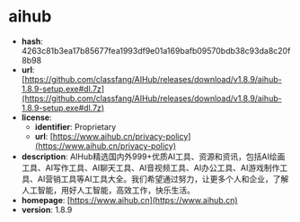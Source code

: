 # aihub

- **hash**: 4263c81b3ea17b85677fea1993df9e01a169bafb09570bdb38c93da8c20f8b98
- **url**: [https://github.com/classfang/AIHub/releases/download/v1.8.9/aihub-1.8.9-setup.exe#dl.7z](https://github.com/classfang/AIHub/releases/download/v1.8.9/aihub-1.8.9-setup.exe#dl.7z)
- **license**:
  - **identifier**: Proprietary
  - **url**: [https://www.aihub.cn/privacy-policy](https://www.aihub.cn/privacy-policy)
- **description**: AIHub精选国内外999+优质AI工具、资源和资讯，包括AI绘画工具、AI写作工具、AI聊天工具、AI音视频工具、AI办公工具、AI游戏制作工具、AI营销工具等AI工具大全。我们希望通过努力，让更多个人和企业，了解人工智能，用好人工智能，高效工作，快乐生活。
- **homepage**: [https://www.aihub.cn](https://www.aihub.cn)
- **version**: 1.8.9

